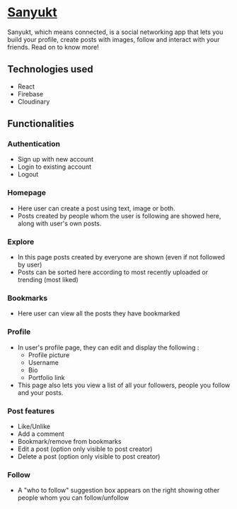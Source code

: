 # [Sanyukt](https://sanyukt.netlify.app/)
Sanyukt, which means connected, is a social networking app that lets you build your profile, create posts with images, follow and interact with your friends. Read on to know more!


## Technologies used

- React
- Firebase
- Cloudinary

## Functionalities

### Authentication
- Sign up with new account
- Login to existing account
- Logout

### Homepage
- Here user can create a post using text, image or both.
- Posts created by people whom the user is following are showed here, along with user's own posts.

### Explore
- In this page posts created by everyone are shown (even if not followed by user)
- Posts can be sorted here according to most recently uploaded or trending (most liked)

### Bookmarks
- Here user can view all the posts they have bookmarked

### Profile
- In user's profile page, they can edit and display the following :
  - Profile picture
  - Username
  - Bio
  - Portfolio link
- This page also lets you view a list of all your followers, people you follow and your posts.

### Post features
- Like/Unlike
- Add a comment
- Bookmark/remove from bookmarks
- Edit a post (option only visible to post creator)
- Delete a post (option only visible to post creator)

### Follow
- A "who to follow" suggestion box appears on the right showing other people whom you can follow/unfollow
